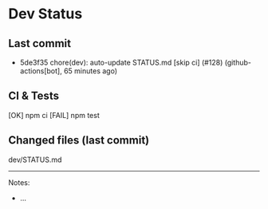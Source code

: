 # Dev Status

## Last commit
- 5de3f35 chore(dev): auto-update STATUS.md [skip ci] (#128) (github-actions[bot], 65 minutes ago)
## CI & Tests
[OK] npm ci
[FAIL] npm test

## Changed files (last commit)
dev/STATUS.md

---
Notes:
- ...
